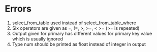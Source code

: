 # Errors
1. select_from_table used instead of select_from_table_where
2. Six operators are given as  =, !=, >, >=, < >=  (>= is repeated)
3. Output given for primary has different values for primary key value which is usually ignored
4. Type num should be printed as float instead of integer in output

